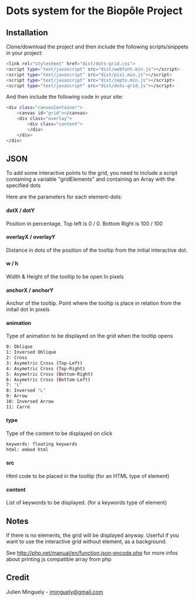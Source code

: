 # Dots system for the Biopôle Project

## Installation
Clone/download the project and then include the following scripts/snippets in your project:
```sh
<link rel="stylesheet" href="dist/dots-grid.css">
<script type="text/javascript" src="dist/webfont.min.js"></script>
<script type="text/javascript" src="dist/pixi.min.js"></script>
<script type="text/javascript" src="dist/zepto.min.js"></script>
<script type="text/javascript" src="dist/dots-grid.js"></script>
```

And then include the following code in your site:
```sh
<div class="canvasContainer">
	<canvas id="grid"></canvas> 
	<div class="overlay">
		<div class="content">
		</div>
	</div>
</div>
```

## JSON
To add some interactive points to the grid, you need to include a script containing a variable "gridElements" and containing an Array with the specified dots

Here are the parameters for each element-dots:

#### dotX / dotY
Position in percentage. 
Top left is 0 / 0. 
Bottom Right is 100 / 100

#### overlayX / overlayY
Distance in dots of the position of the tooltip from the initial interactive dot. 

#### w / h
Width & Height of the tooltip to be open
In pixels

#### anchorX / anchorY
Anchor of the tooltip. Point where the tooltip is place in relation from the initail dot
In pixels

#### animation
Type of animation to be displayed on the grid when the tooltip opens
```sh
0: Oblique
1: Inversed Oblique
2: Cross
3: Asymetric Cross (Top-Left) 
4: Asymetric Cross (Top-Right) 
5: Asymetric Cross (Bottom-Right) 
6: Asymetric Cross (Bottom-Left) 
7: "L"
8: Inversed "L"
9: Arrow
10: Inversed Arrow
11: Carré
```

#### type
Type of the content to be displayed on click
```sh
keywords: floating keywords
html: embed html
```

#### src
Html code to be placed in the tooltip (for an HTML type of element)

#### content
List of keywords to be displayed. (for a keywords type of element)

## Notes

If there is no elements, the grid will be displayed anyway. Userful if you want to use the interactive grid without element, as a background.

See http://php.net/manual/en/function.json-encode.php for more infos about printing js compatible array from php

## Credit
Julien Minguely - jminguely@gmail.com


